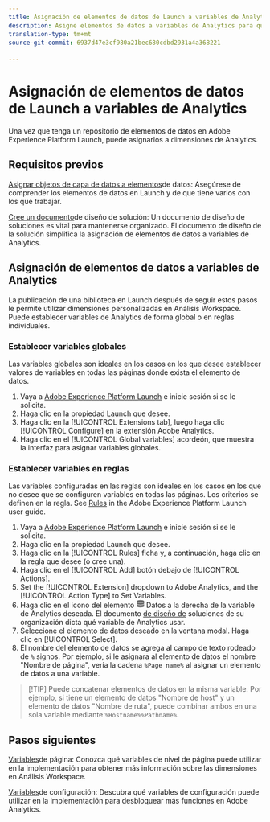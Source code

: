 ```yaml
---
title: Asignación de elementos de datos de Launch a variables de Analytics
description: Asigne elementos de datos a variables de Analytics para que pueda utilizarlos como dimensiones en el área de Análisis.
translation-type: tm+mt
source-git-commit: 6937d47e3cf980a21bec680cdbd2931a4a368221

---
```



# Asignación de elementos de datos de Launch a variables de Analytics

Una vez que tenga un repositorio de elementos de datos en Adobe Experience Platform Launch, puede asignarlos a dimensiones de Analytics.

## Requisitos previos

[Asignar objetos de capa de datos a elementos](layer-to-elements.md)de datos: Asegúrese de comprender los elementos de datos en Launch y de que tiene varios con los que trabajar.

[Cree un documento](../prepare/solution-design.md)de diseño de solución: Un documento de diseño de soluciones es vital para mantenerse organizado. El documento de diseño de la solución simplifica la asignación de elementos de datos a variables de Analytics.

## Asignación de elementos de datos a variables de Analytics

La publicación de una biblioteca en Launch después de seguir estos pasos le permite utilizar dimensiones personalizadas en Análisis Workspace. Puede establecer variables de Analytics de forma global o en reglas individuales.

### Establecer variables globales

Las variables globales son ideales en los casos en los que desee establecer valores de variables en todas las páginas donde exista el elemento de datos.

1. Vaya a [Adobe Experience Platform Launch](https://launch.adobe.com) e inicie sesión si se le solicita.
1. Haga clic en la propiedad Launch que desee.
1. Haga clic en la [!UICONTROL Extensions tab], luego haga clic [!UICONTROL Configure] en la extensión Adobe Analytics.
1. Haga clic en el [!UICONTROL Global variables] acordeón, que muestra la interfaz para asignar variables globales.

### Establecer variables en reglas

Las variables configuradas en las reglas son ideales en los casos en los que no desee que se configuren variables en todas las páginas. Los criterios se definen en la regla. See [Rules](https://docs.adobe.com/content/help/en/launch/using/reference/manage-resources/rules.html) in the Adobe Experience Platform Launch user guide.

1. Vaya a [Adobe Experience Platform Launch](https://launch.adobe.com) e inicie sesión si se le solicita.
1. Haga clic en la propiedad Launch que desee.
1. Haga clic en la [!UICONTROL Rules] ficha y, a continuación, haga clic en la regla que desee (o cree una).
1. Haga clic en el [!UICONTROL Add] botón debajo de [!UICONTROL Actions].
1. Set the [!UICONTROL Extension] dropdown to Adobe Analytics, and the [!UICONTROL Action Type] to Set Variables.
1. Haga clic en el icono del elemento ![](assets/data-element.png) Datos a la derecha de la variable de Analytics deseada. El documento [de diseño de](../prepare/solution-design.md) soluciones de su organización dicta qué variable de Analytics usar.
1. Seleccione el elemento de datos deseado en la ventana modal. Haga clic en [!UICONTROL Select].
1. El nombre del elemento de datos se agrega al campo de texto rodeado de `%` signos. Por ejemplo, si le asignara al elemento de datos el nombre &quot;Nombre de página&quot;, vería la cadena `%Page name%` al asignar un elemento de datos a una variable.

> [!TIP] Puede concatenar elementos de datos en la misma variable. Por ejemplo, si tiene un elemento de datos &quot;Nombre de host&quot; y un elemento de datos &quot;Nombre de ruta&quot;, puede combinar ambos en una sola variable mediante `%Hostname%%Pathname%`.

## Pasos siguientes

[Variables](../vars/page-vars/page-variables.md)de página: Conozca qué variables de nivel de página puede utilizar en la implementación para obtener más información sobre las dimensiones en Análisis Workspace.

[Variables](../vars/config-vars/configuration-variables.md)de configuración: Descubra qué variables de configuración puede utilizar en la implementación para desbloquear más funciones en Adobe Analytics.
